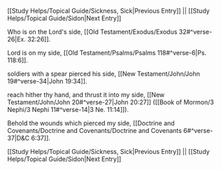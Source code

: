 [[Study Helps/Topical Guide/Sickness, Sick|Previous Entry]]  ||  [[Study Helps/Topical Guide/Sidon|Next Entry]]

 Who is on the Lord's side, [[Old Testament/Exodus/Exodus 32#^verse-26|Ex. 32:26]].

 Lord is on my side, [[Old Testament/Psalms/Psalms 118#^verse-6|Ps. 118:6]].

 soldiers with a spear pierced his side, [[New Testament/John/John 19#^verse-34|John 19:34]].

 reach hither thy hand, and thrust it into my side, [[New Testament/John/John 20#^verse-27|John 20:27]] ([[Book of Mormon/3 Nephi/3 Nephi 11#^verse-14|3 Ne. 11:14]]).

 Behold the wounds which pierced my side, [[Doctrine and Covenants/Doctrine and Covenants/Doctrine and Covenants 6#^verse-37|D&C 6:37]].

[[Study Helps/Topical Guide/Sickness, Sick|Previous Entry]]  ||  [[Study Helps/Topical Guide/Sidon|Next Entry]]